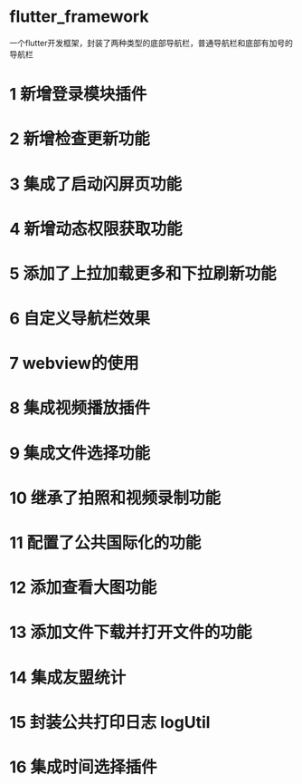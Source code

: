 # flutter_framework

一个flutter开发框架，封装了两种类型的底部导航栏，普通导航栏和底部有加号的导航栏

# 1 新增登录模块插件
# 2 新增检查更新功能
# 3 集成了启动闪屏页功能
# 4 新增动态权限获取功能
# 5 添加了上拉加载更多和下拉刷新功能
# 6 自定义导航栏效果
# 7 webview的使用
# 8 集成视频播放插件
# 9 集成文件选择功能
# 10 继承了拍照和视频录制功能
# 11 配置了公共国际化的功能
# 12 添加查看大图功能
# 13 添加文件下载并打开文件的功能
# 14 集成友盟统计
# 15 封装公共打印日志 logUtil
# 16 集成时间选择插件
